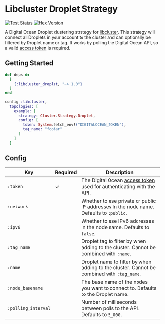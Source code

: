 # Libcluster Droplet Strategy

<a href="https://github.com/jsonmaur/libcluster_droplet/actions/workflows/test.yml">
  <img alt="Test Status" src="https://img.shields.io/github/actions/workflow/status/jsonmaur/libcluster_droplet/test.yml?label=test&style=plastic">
</a>

<a href="https://hexdocs.pm/libcluster_droplet">
  <img alt="Hex Version" src="https://img.shields.io/hexpm/v/libcluster_droplet?style=plastic" />
</a>

A Digital Ocean Droplet clustering strategy for [libcluster](https://github.com/bitwalker/libcluster). This strategy will connect all Droplets in your account to the cluster and can optionally be filtered by Droplet name or tag. It works by polling the Digital Ocean API, so a valid [access token](https://docs.digitalocean.com/reference/api/create-personal-access-token/) is required.

## Getting Started

```elixir
def deps do
  [
    {:libcluster_droplet, "~> 1.0"}
  ]
end
```

```elixir
config :libcluster,
  topologies: [
    example: [
      strategy: Cluster.Strategy.Droplet,
      config: [
        token: System.fetch_env!("DIGITALOCEAN_TOKEN"),
        tag_name: "foobar"
      ]
    ]
  ]
```

## Config

| Key | Required | Description |
| --- | -------- | ----------- |
| `:token` | ✓ | The Digital Ocean [access token](https://docs.digitalocean.com/reference/api/create-personal-access-token/) used for authenticating with the API. |
| `:network` |  | Whether to use private or public IP addresses in the node name. Defaults to `:public`. |
| `:ipv6` |  | Whether to use IPv6 addresses in the node name. Defaults to `false`. |
| `:tag_name` |  | Droplet tag to filter by when adding to the cluster. Cannot be combined with `:name`. |
| `:name` |  | Droplet name to filter by when adding to the cluster. Cannot be combined with `:tag_name`. |
| `:node_basename` |  | The base name of the nodes you want to connect to. Defaults to the Droplet name. |
| `:polling_interval` |  | Number of milliseconds between polls to the API. Defaults to `5_000`. |
